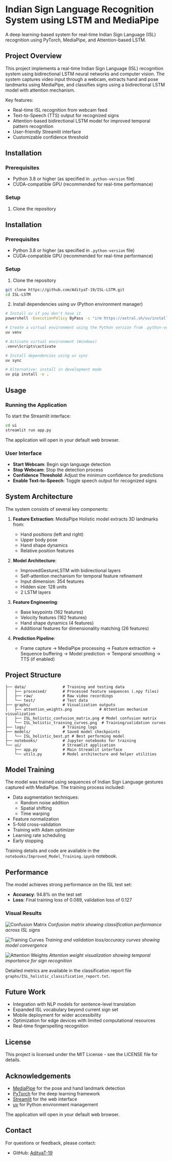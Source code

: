 
# Indian Sign Language Recognition System using LSTM and MediaPipe

A deep learning-based system for real-time Indian Sign Language (ISL) recognition using PyTorch, MediaPipe, and Attention-based LSTM.

## Project Overview

This project implements a real-time Indian Sign Language (ISL) recognition system using bidirectional LSTM neural networks and computer vision. The system captures video input through a webcam, extracts hand and pose landmarks using MediaPipe, and classifies signs using a bidirectional LSTM model with attention mechanism.

Key features:

- Real-time ISL recognition from webcam feed
- Text-to-Speech (TTS) output for recognized signs
- Attention-based bidirectional LSTM model for improved temporal pattern recognition
- User-friendly Streamlit interface
- Customizable confidence threshold

## Installation

### Prerequisites

- Python 3.8 or higher (as specified in `.python-version` file)
- CUDA-compatible GPU (recommended for real-time performance)

### Setup

1. Clone the repository

## Installation

### Prerequisites

- Python 3.8 or higher (as specified in `.python-version` file)
- CUDA-compatible GPU (recommended for real-time performance)

### Setup

1. Clone the repository

```sh
git clone https://github.com/AdityaT-19/ISL-LSTM.git
cd ISL-LSTM
```

2. Install dependencies using uv (Python environment manager)

```sh
# Install uv if you don't have it
powershell -ExecutionPolicy ByPass -c "irm https://astral.sh/uv/install.ps1 | iex"

# Create a virtual environment using the Python version from .python-version
uv venv

# Activate virtual environment (Windows)
.venv\Scripts\activate

# Install dependencies using uv sync
uv sync

# Alternative: install in development mode
uv pip install -e .
```

## Usage

### Running the Application

To start the Streamlit interface:

```sh
cd ui
streamlit run app.py
```

The application will open in your default web browser.

### User Interface

- **Start Webcam**: Begin sign language detection
- **Stop Webcam**: Stop the detection process
- **Confidence Threshold**: Adjust the minimum confidence for predictions
- **Enable Text-to-Speech**: Toggle speech output for recognized signs

## System Architecture

The system consists of several key components:

1. **Feature Extraction**: MediaPipe Holistic model extracts 3D landmarks from:

   - Hand positions (left and right)
   - Upper body pose
   - Hand shape dynamics
   - Relative position features

2. **Model Architecture**:

   - ImprovedGestureLSTM with bidirectional layers
   - Self-attention mechanism for temporal feature refinement
   - Input dimension: 354 features
   - Hidden size: 128 units
   - 2 LSTM layers

3. **Feature Engineering**:

   - Base keypoints (162 features)
   - Velocity features (162 features)
   - Hand shape dynamics (4 features)
   - Additional features for dimensionality matching (26 features)

4. **Prediction Pipeline**:
   - Frame capture → MediaPipe processing → Feature extraction → Sequence buffering → Model prediction → Temporal smoothing → TTS (if enabled)

## Project Structure

```
├── data/                # Training and testing data
│   ├── processed/       # Processed feature sequences (.npy files)
│   ├── raw/             # Raw video recordings
│   └── test/            # Test data
├── graphs/              # Visualization outputs
│   ├── attention_weights.png            # Attention mechanism visualization
│   ├── ISL_holistic_confusion_matrix.png # Model confusion matrix
│   └── ISL_holistic_training_curves.png  # Training/validation curves
├── logs/                # Training logs
├── models/              # Saved model checkpoints
│   └── ISL_holistic_best.pt # Best performing model
├── notebooks/           # Jupyter notebooks for training
└── ui/                  # Streamlit application
    ├── app.py           # Main Streamlit interface
    └── utils.py         # Model architecture and helper utilities
```

## Model Training

The model was trained using sequences of Indian Sign Language gestures captured with MediaPipe. The training process included:

- Data augmentation techniques:
  - Random noise addition
  - Spatial shifting
  - Time warping
- Feature normalization
- 5-fold cross-validation
- Training with Adam optimizer
- Learning rate scheduling
- Early stopping

Training details and code are available in the `notebooks/Improved_Model_Training.ipynb` notebook.

## Performance

The model achieves strong performance on the ISL test set:

- **Accuracy**: 94.8% on the test set
- **Loss**: Final training loss of 0.089, validation loss of 0.127

### Visual Results

![Confusion Matrix](graphs/ISL_holistic_confusion_matrix.png)
_Confusion matrix showing classification performance across ISL signs_

![Training Curves](graphs/ISL_holistic_training_curves.png)
_Training and validation loss/accuracy curves showing model convergence_

![Attention Weights](graphs/attention_weights.png)
_Attention weight visualization showing temporal importance for sign recognition_

Detailed metrics are available in the classification report file `graphs/ISL_holistic_classification_report.txt`.

## Future Work

- Integration with NLP models for sentence-level translation
- Expanded ISL vocabulary beyond current sign set
- Mobile deployment for wider accessibility
- Optimization for edge devices with limited computational resources
- Real-time fingerspelling recognition

## License

This project is licensed under the MIT License - see the LICENSE file for details.

## Acknowledgements

- [MediaPipe](https://google.github.io/mediapipe/) for the pose and hand landmark detection
- [PyTorch](https://pytorch.org/) for the deep learning framework
- [Streamlit](https://streamlit.io/) for the web interface
- [uv](https://github.com/astral-sh/uv) for Python environment management

The application will open in your default web browser.

## Contact

For questions or feedback, please contact:

- GitHub: [AdityaT-19](https://github.com/AdityaT-19)

